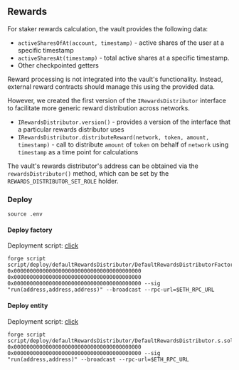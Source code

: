 ## Rewards

For staker rewards calculation, the vault provides the following data:

- `activeSharesOfAt(account, timestamp)` - $\text{active}$ shares of the user at a specific timestamp
- `activeSharesAt(timestamp)` - total $\text{active}$ shares at a specific timestamp.
- Other checkpointed getters

Reward processing is not integrated into the vault's functionality. Instead, external reward contracts should manage this using the provided data.

However, we created the first version of the `IRewardsDistributor` interface to facilitate more generic reward distribution across networks.

- `IRewardsDistributor.version()` - provides a version of the interface that a particular rewards distributor uses
- `IRewardsDistributor.distributeReward(network, token, amount, timestamp)` - call to distribute `amount` of `token` on behalf of `network` using `timestamp` as a time point for calculations

The vault's rewards distributor's address can be obtained via the `rewardsDistributor()` method, which can be set by the `REWARDS_DISTRIBUTOR_SET_ROLE` holder.

### Deploy

```shell
source .env
```

#### Deploy factory

Deployment script: [click](../script/deploy/defaultRewardsDistributor/DefaultRewardsDistributorFactory.s.sol)

```shell
forge script script/deploy/defaultRewardsDistributor/DefaultRewardsDistributorFactory.s.sol:DefaultRewardsDistributorFactoryScript 0x0000000000000000000000000000000000000000 0x0000000000000000000000000000000000000000 0x0000000000000000000000000000000000000000 --sig "run(address,address,address)" --broadcast --rpc-url=$ETH_RPC_URL
```

#### Deploy entity

Deployment script: [click](../script/deploy/defaultRewardsDistributor/DefaultRewardsDistributor.s.sol)

```shell
forge script script/deploy/defaultRewardsDistributor/DefaultRewardsDistributor.s.sol:DefaultRewardsDistributorScript 0x0000000000000000000000000000000000000000 0x0000000000000000000000000000000000000000 --sig "run(address,address)" --broadcast --rpc-url=$ETH_RPC_URL
```
